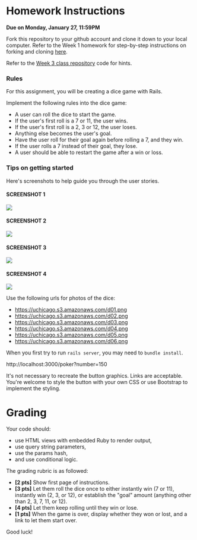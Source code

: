 # Homework Instructions

**Due on Monday, January 27, 11:59PM**

Fork this repository to your github account and clone it down to your local computer. Refer to the Week 1 homework for step-by-step instructions on forking and cloning <a
href='https://github.com/mpcs52553/html-css/blob/master/README.md'>here</a>.

Refer to the <a href='https://github.com/mpcs52553/week3'>Week 3 class
repository</a> code for hints. 


### Rules

For this assignment, you will be creating a dice game with Rails. 

Implement the following rules into the dice game:

* A user can roll the dice to start the game.
* If the user's first roll is a 7 or 11, the user wins.
* If the user's first roll is a 2, 3 or 12, the user loses.
* Anything else becomes the user's goal.
* Have the user roll for their goal again before rolling a 7, and they win.
* If the user rolls a 7 instead of their goal, they lose.
* A user should be able to restart the game after a win or loss.

### Tips on getting started

Here's screenshots to help guide you through the user stories. 

#### SCREENSHOT 1
<img src='https://uchicago.s3.amazonaws.com/dice-01.png'><br />
#### SCREENSHOT 2
<img src='https://uchicago.s3.amazonaws.com/dice-02.png'><br />
#### SCREENSHOT 3
<img src='https://uchicago.s3.amazonaws.com/dice-03.png'><br />
#### SCREENSHOT 4
<img src='https://uchicago.s3.amazonaws.com/dice-04.png'><br />

Use the following urls for photos of the dice:

* https://uchicago.s3.amazonaws.com/d01.png
* https://uchicago.s3.amazonaws.com/d02.png
* https://uchicago.s3.amazonaws.com/d03.png
* https://uchicago.s3.amazonaws.com/d04.png
* https://uchicago.s3.amazonaws.com/d05.png
* https://uchicago.s3.amazonaws.com/d06.png

When you first try to run `rails server`, you may need to `bundle install`.

http://localhost:3000/poker?number=150

It's not necessary to recreate the button graphics. Links are
acceptable. You're welcome to style the button with your own CSS or use Bootstrap to implement the styling.


# Grading

Your code should:

* use HTML views with embedded Ruby to render output,
* use query string parameters,
* use the params hash,
* and use conditional logic.

The grading rubric is as followed:

* <b>[2 pts]</b> Show first page of instructions.
* <b>[3 pts]</b> Let them roll the dice once to either instantly win (7 or  11), instantly win (2, 3, or 12), or establish the "goal" amount (anything other than 2, 3, 7, 11, or 12).
* <b>[4 pts]</b> Let them keep rolling until they win or lose.
* <b>[1 pts]</b> When the game is over, display whether they won or lost, and a link to let them start over.

Good luck!

